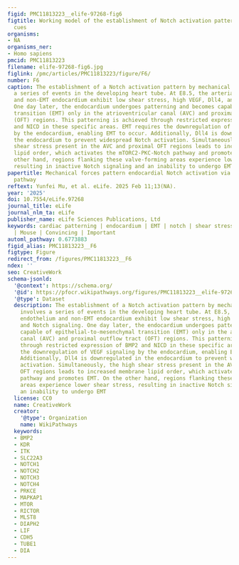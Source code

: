 ```yaml
---
figid: PMC11813223__elife-97268-fig6
figtitle: Working model of the establishment of Notch activation pattern by mechanical
  cues
organisms:
- NA
organisms_ner:
- Homo sapiens
pmcid: PMC11813223
filename: elife-97268-fig6.jpg
figlink: /pmc/articles/PMC11813223/figure/F6/
number: F6
caption: The establishment of a Notch activation pattern by mechanical cues involves
  a series of events in the developing heart tube. At E8.5, the arterial endothelium
  and non-EMT endocardium exhibit low shear stress, high VEGF, Dll4, and Notch signaling.
  One day later, the endocardium undergoes patterning and becomes capable of epithelial-to-mesenchymal
  transition (EMT) only in the atrioventricular canal (AVC) and proximal outflow tract
  (OFT) regions. This patterning is achieved through restricted expression of BMP2
  and NICD in these specific areas. EMT requires the downregulation of VEGF signaling
  by the endocardium, enabling EMT to occur. Additionally, Dll4 is downregulated in
  the endocardium to prevent widespread Notch activation. Simultaneously, the high
  shear stress present in the AVC and proximal OFT regions leads to increased membrane
  lipid order, which activates the mTORC2-PKC-Notch pathway and promotes EMT. On the
  other hand, regions flanking these valve-forming areas experience lower shear stress,
  resulting in inactive Notch signaling and an inability to undergo EMT
papertitle: Mechanical forces pattern endocardial Notch activation via mTORC2-PKC
  pathway
reftext: Yunfei Mu, et al. eLife. 2025 Feb 11;13(NA).
year: '2025'
doi: 10.7554/eLife.97268
journal_title: eLife
journal_nlm_ta: eLife
publisher_name: eLife Sciences Publications, Ltd
keywords: cardiac patterning | endocardium | EMT | notch | shear stress | mechanosensing
  | Mouse | Convincing | Important
automl_pathway: 0.6773883
figid_alias: PMC11813223__F6
figtype: Figure
redirect_from: /figures/PMC11813223__F6
ndex: ''
seo: CreativeWork
schema-jsonld:
  '@context': https://schema.org/
  '@id': https://pfocr.wikipathways.org/figures/PMC11813223__elife-97268-fig6.html
  '@type': Dataset
  description: The establishment of a Notch activation pattern by mechanical cues
    involves a series of events in the developing heart tube. At E8.5, the arterial
    endothelium and non-EMT endocardium exhibit low shear stress, high VEGF, Dll4,
    and Notch signaling. One day later, the endocardium undergoes patterning and becomes
    capable of epithelial-to-mesenchymal transition (EMT) only in the atrioventricular
    canal (AVC) and proximal outflow tract (OFT) regions. This patterning is achieved
    through restricted expression of BMP2 and NICD in these specific areas. EMT requires
    the downregulation of VEGF signaling by the endocardium, enabling EMT to occur.
    Additionally, Dll4 is downregulated in the endocardium to prevent widespread Notch
    activation. Simultaneously, the high shear stress present in the AVC and proximal
    OFT regions leads to increased membrane lipid order, which activates the mTORC2-PKC-Notch
    pathway and promotes EMT. On the other hand, regions flanking these valve-forming
    areas experience lower shear stress, resulting in inactive Notch signaling and
    an inability to undergo EMT
  license: CC0
  name: CreativeWork
  creator:
    '@type': Organization
    name: WikiPathways
  keywords:
  - BMP2
  - KDR
  - ITK
  - SLC22A3
  - NOTCH1
  - NOTCH2
  - NOTCH3
  - NOTCH4
  - PRKCE
  - MAPKAP1
  - MTOR
  - RICTOR
  - MLST8
  - DIAPH2
  - LIF
  - CDH5
  - TUBE1
  - DIA
---
```

